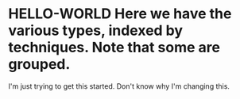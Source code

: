 # HELLO-WORLD Here we have the various types, indexed by techniques. Note that some are grouped.
I'm just trying to get this started. Don't know why I'm changing this.
